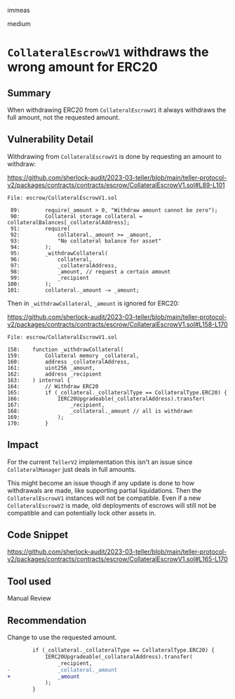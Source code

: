 immeas

medium

# `CollateralEscrowV1` withdraws the wrong amount for ERC20

## Summary
When withdrawing ERC20 from `CollateralEscrowV1` it always withdraws the full amount, not the requested amount.

## Vulnerability Detail
Withdrawing from `CollateralEscrowV1` is done by requesting an amount to withdraw:

https://github.com/sherlock-audit/2023-03-teller/blob/main/teller-protocol-v2/packages/contracts/contracts/escrow/CollateralEscrowV1.sol#L89-L101
```solidity
File: escrow/CollateralEscrowV1.sol

 89:        require(_amount > 0, "Withdraw amount cannot be zero");
 90:        Collateral storage collateral = collateralBalances[_collateralAddress];
 91:        require(
 92:            collateral._amount >= _amount,
 93:            "No collateral balance for asset"
 94:        );
 95:        _withdrawCollateral(
 96:            collateral,
 97:            _collateralAddress,
 98:            _amount, // request a certain amount
 99:            _recipient
100:        );
101:        collateral._amount -= _amount;
```

Then in `_withdrawCollateral`, `_amount` is ignored for ERC20:

https://github.com/sherlock-audit/2023-03-teller/blob/main/teller-protocol-v2/packages/contracts/contracts/escrow/CollateralEscrowV1.sol#L158-L170
```solidity
File: escrow/CollateralEscrowV1.sol

158:    function _withdrawCollateral(
159:        Collateral memory _collateral,
160:        address _collateralAddress,
161:        uint256 _amount,
162:        address _recipient
163:    ) internal {
164:        // Withdraw ERC20
165:        if (_collateral._collateralType == CollateralType.ERC20) {
166:            IERC20Upgradeable(_collateralAddress).transfer(
167:                _recipient,
168:                _collateral._amount // all is withdrawn
169:            );
170:        }
```

## Impact
For the current `TellerV2` implementation this isn't an issue since `CollateralManager` just deals in full amounts.

This might become an issue though if any update is done to how withdrawals are made, like supporting partial liquidations. Then the `CollateralEscrowV1` instances will not be compatible. Even if a new `CollateralEscrowV2` is made, old deployments of escrows will still not be compatible and can potentially lock other assets in.

## Code Snippet
https://github.com/sherlock-audit/2023-03-teller/blob/main/teller-protocol-v2/packages/contracts/contracts/escrow/CollateralEscrowV1.sol#L165-L170

## Tool used
Manual Review

## Recommendation
Change to use the requested amount.
```diff
        if (_collateral._collateralType == CollateralType.ERC20) {
            IERC20Upgradeable(_collateralAddress).transfer(
                _recipient,
-               _collateral._amount
+               _amount
            );
        }
```